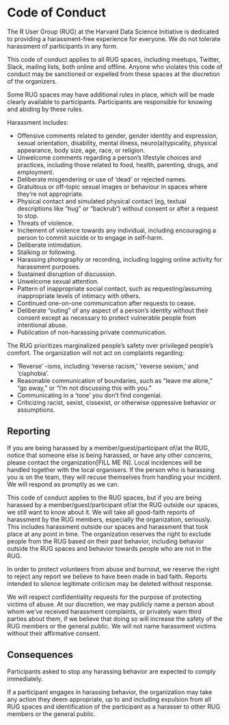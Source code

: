 
# Code of Conduct

The R User Group (RUG) at the Harvard Data Science Initiative is dedicated to providing a harassment-free experience for everyone. We do not tolerate harassment of participants in any form.

This code of conduct applies to all RUG spaces, including meetups, Twitter, Slack, mailing lists, both online and offline. Anyone who violates this code of conduct may be sanctioned or expelled from these spaces at the discretion of the organizers.

Some RUG spaces may have additional rules in place, which will be made clearly available to participants. Participants are responsible for knowing and abiding by these rules.

Harassment includes:

  - Offensive comments related to gender, gender identity and expression, sexual orientation, disability, mental illness, neuro(a)typicality, physical appearance, body size, age, race, or religion.
  - Unwelcome comments regarding a person’s lifestyle choices and practices, including those related to food, health, parenting, drugs, and employment.
  - Deliberate misgendering or use of ‘dead’ or rejected names.
  - Gratuitous or off-topic sexual images or behaviour in spaces where they’re not appropriate.
  - Physical contact and simulated physical contact (eg, textual descriptions like “hug” or “backrub“) without consent or after a request to stop.
  - Threats of violence.
  - Incitement of violence towards any individual, including encouraging a person to commit suicide or to engage in self-harm.
  - Deliberate intimidation.
  - Stalking or following.
  - Harassing photography or recording, including logging online activity for harassment purposes.
  - Sustained disruption of discussion.
  - Unwelcome sexual attention.
  - Pattern of inappropriate social contact, such as requesting/assuming inappropriate levels of intimacy with others.
  - Continued one-on-one communication after requests to cease.
  - Deliberate “outing” of any aspect of a person’s identity without their consent except as necessary to protect vulnerable people from intentional abuse.
  - Publication of non-harassing private communication.

The RUG prioritizes marginalized people’s safety over privileged people’s comfort. The organization will not act on complaints regarding:

  - ‘Reverse’ -isms, including ‘reverse racism,’ ‘reverse sexism,’ and ‘cisphobia’.
  - Reasonable communication of boundaries, such as “leave me alone,” “go away,” or “I’m not discussing this with you.”
  - Communicating in a ‘tone’ you don’t find congenial.
  - Criticizing racist, sexist, cissexist, or otherwise oppressive behavior or assumptions.

## Reporting

If you are being harassed by a member/guest/participant of/at the RUG, notice that someone else is being harassed, or have any other concerns, please contact the organization[FILL ME IN]. Local incidences will be handled together with the local organisers. If the person who is harassing you is on the team, they will recuse themselves from handling your incident. We will respond as promptly as we can.

This code of conduct applies to the RUG spaces, but if you are being harassed by a member/guest/participant of/at the RUG outside our spaces, we still want to know about it. We will take all good-faith reports of harassment by the RUG members, especially the organization, seriously. This includes harassment outside our spaces and harassment that took place at any point in time. The organization reserves the right to exclude people from the RUG based on their past behavior, including behavior outside the RUG spaces and behavior towards people who are not in the RUG.

In order to protect volunteers from abuse and burnout, we reserve the right to reject any report we believe to have been made in bad faith. Reports intended to silence legitimate criticism may be deleted without response.

We will respect confidentiality requests for the purpose of protecting victims of abuse. At our discretion, we may publicly name a person about whom we’ve received harassment complaints, or privately warn third parties about them, if we believe that doing so will increase the safety of the RUG members or the general public. We will not name harassment victims without their affirmative consent.

## Consequences

Participants asked to stop any harassing behavior are expected to comply immediately.

If a participant engages in harassing behavior, the organization may take any action they deem appropriate, up to and including expulsion from all RUG spaces and identification of the participant as a harasser to other RUG members or the general public.
